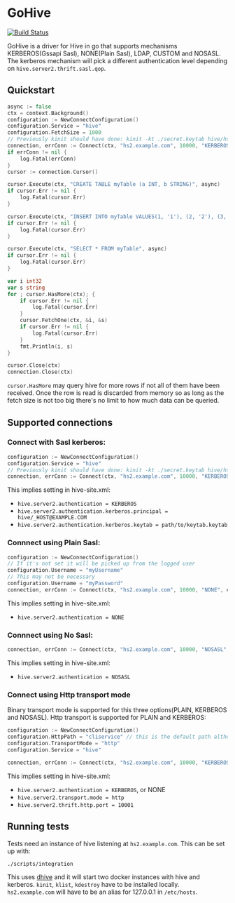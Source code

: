 # GoHive
[![Build Status](https://travis-ci.org/beltran/gohive.svg?branch=master)](https://travis-ci.org/beltran/gohive)


GoHive is a driver for Hive in go that supports mechanisms KERBEROS(Gssapi Sasl), NONE(Plain Sasl), LDAP, CUSTOM and NOSASL. The kerberos mechanism will pick a different authentication level depending on `hive.server2.thrift.sasl.qop`.

## Quickstart

```go 
async := false
ctx = context.Background()
configuration := NewConnectConfiguration()
configuration.Service = "hive"
configuration.FetchSize = 1000
// Previously kinit should have done: kinit -kt ./secret.keytab hive/hs2.example.com@EXAMPLE.COM
connection, errConn := Connect(ctx, "hs2.example.com", 10000, "KERBEROS", configuration)
if errConn != nil {
    log.Fatal(errConn)
}
cursor := connection.Cursor()

cursor.Execute(ctx, "CREATE TABLE myTable (a INT, b STRING)", async)
if cursor.Err != nil {
    log.Fatal(cursor.Err)
}

cursor.Execute(ctx, "INSERT INTO myTable VALUES(1, '1'), (2, '2'), (3, '3'), (4, '4')", async)
if cursor.Err != nil {
    log.Fatal(cursor.Err)
}

cursor.Execute(ctx, "SELECT * FROM myTable", async)
if cursor.Err != nil {
    log.Fatal(cursor.Err)
}

var i int32
var s string
for ; cursor.HasMore(ctx); {
    if cursor.Err != nil {
        log.Fatal(cursor.Err)
    }
    cursor.FetchOne(ctx, &i, &s)
    if cursor.Err != nil {
        log.Fatal(cursor.Err)
    }
    fmt.Println(i, s)
}

cursor.Close(ctx)
connection.Close(ctx)
```

`cursor.HasMore` may query hive for more rows if not all of them have been received. Once the row is
read is discarded from memory so as long as the fetch size is not too big there's no limit to how much
data can be queried.

## Supported connections
### Connect with Sasl kerberos:
``` go
configuration := NewConnectConfiguration()
configuration.Service = "hive"
// Previously kinit should have done: kinit -kt ./secret.keytab hive/hs2.example.com@EXAMPLE.COM
connection, errConn := Connect(ctx, "hs2.example.com", 10000, "KERBEROS", configuration)
```
This implies setting in hive-site.xml:
- `hive.server2.authentication = KERBEROS`
- `hive.server2.authentication.kerberos.principal = hive/_HOST@EXAMPLE.COM`
- `hive.server2.authentication.kerberos.keytab = path/to/keytab.keytab`

### Connnect using Plain Sasl:
``` go
configuration := NewConnectConfiguration()
// If it's not set it will be picked up from the logged user
configuration.Username = "myUsername"
// This may not be necessary
configuration.Username = "myPassword"
connection, errConn := Connect(ctx, "hs2.example.com", 10000, "NONE", configuration)
```
This implies setting in hive-site.xml:

- `hive.server2.authentication = NONE`

### Connnect using No Sasl:
``` go
connection, errConn := Connect(ctx, "hs2.example.com", 10000, "NOSASL", nil)
```
This implies setting in hive-site.xml:

- `hive.server2.authentication = NOSASL`

### Connect using Http transport mode
Binary transport mode is supported for this three options(PLAIN, KERBEROS and NOSASL). Http transport is supported for PLAIN and KERBEROS:
``` go
configuration := NewConnectConfiguration()
configuration.HttpPath = "cliservice" // this is the default path although in hive
configuration.TransportMode = "http"
configuration.Service = "hive"

connection, errConn := Connect(ctx, "hs2.example.com", 10000, "KERBEROS", configuration)
```
This implies setting in hive-site.xml:

- `hive.server2.authentication = KERBEROS`, or NONE
- `hive.server2.transport.mode = http`
- `hive.server2.thrift.http.port = 10001`

## Running tests
Tests need an instance of hive listening at `hs2.example.com`. This can be set up with:
```
./scripts/integration
```
This uses [dhive](https://github.com/beltran/dhive) and it will start two docker instances with hive and kerberos. `kinit`, `klist`, `kdestroy` have to be installed locally. `hs2.example.com` will have to be an alias for 127.0.0.1 in `/etc/hosts`.
